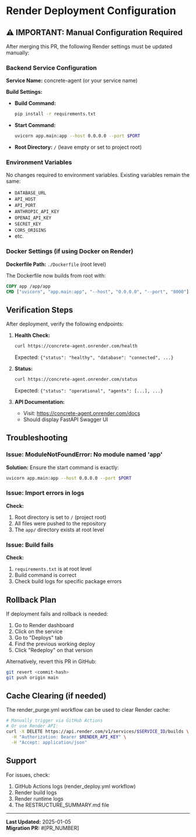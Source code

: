 # Render Deployment Configuration

## ⚠️ IMPORTANT: Manual Configuration Required

After merging this PR, the following Render settings must be updated manually:

### Backend Service Configuration

**Service Name:** concrete-agent (or your service name)

**Build Settings:**
- **Build Command:** 
  ```bash
  pip install -r requirements.txt
  ```
- **Start Command:** 
  ```bash
  uvicorn app.main:app --host 0.0.0.0 --port $PORT
  ```
- **Root Directory:** `/` (leave empty or set to project root)

### Environment Variables

No changes required to environment variables. Existing variables remain the same:
- `DATABASE_URL`
- `API_HOST`
- `API_PORT`
- `ANTHROPIC_API_KEY`
- `OPENAI_API_KEY`
- `SECRET_KEY`
- `CORS_ORIGINS`
- etc.

### Docker Settings (if using Docker on Render)

**Dockerfile Path:** `./Dockerfile` (root level)

The Dockerfile now builds from root with:
```dockerfile
COPY app /app/app
CMD ["uvicorn", "app.main:app", "--host", "0.0.0.0", "--port", "8000"]
```

## Verification Steps

After deployment, verify the following endpoints:

1. **Health Check:**
   ```bash
   curl https://concrete-agent.onrender.com/health
   ```
   Expected: `{"status": "healthy", "database": "connected", ...}`

2. **Status:**
   ```bash
   curl https://concrete-agent.onrender.com/status
   ```
   Expected: `{"status": "operational", "agents": [...], ...}`

3. **API Documentation:**
   - Visit: https://concrete-agent.onrender.com/docs
   - Should display FastAPI Swagger UI

## Troubleshooting

### Issue: ModuleNotFoundError: No module named 'app'

**Solution:** Ensure the start command is exactly:
```bash
uvicorn app.main:app --host 0.0.0.0 --port $PORT
```

### Issue: Import errors in logs

**Check:**
1. Root directory is set to `/` (project root)
2. All files were pushed to the repository
3. The `app/` directory exists at root level

### Issue: Build fails

**Check:**
1. `requirements.txt` is at root level
2. Build command is correct
3. Check build logs for specific package errors

## Rollback Plan

If deployment fails and rollback is needed:

1. Go to Render dashboard
2. Click on the service
3. Go to "Deploys" tab
4. Find the previous working deploy
5. Click "Redeploy" on that version

Alternatively, revert this PR in GitHub:
```bash
git revert <commit-hash>
git push origin main
```

## Cache Clearing (if needed)

The render_purge.yml workflow can be used to clear Render cache:

```bash
# Manually trigger via GitHub Actions
# Or use Render API:
curl -X DELETE https://api.render.com/v1/services/$SERVICE_ID/builds \
  -H "Authorization: Bearer $RENDER_API_KEY" \
  -H "Accept: application/json"
```

## Support

For issues, check:
1. GitHub Actions logs (render_deploy.yml workflow)
2. Render build logs
3. Render runtime logs
4. The RESTRUCTURE_SUMMARY.md file

---

**Last Updated:** 2025-01-05  
**Migration PR:** #[PR_NUMBER]
